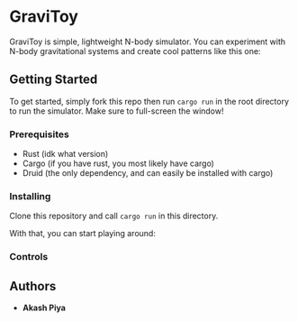 # GraviToy

GraviToy is simple, lightweight N-body simulator. You can experiment with N-body gravitational systems and create cool patterns like this one:

## Getting Started

To get started, simply fork this repo then run `cargo run` in the root directory to run the simulator. Make sure to full-screen the window!

### Prerequisites

- Rust (idk what version)
- Cargo (if you have rust, you most likely have cargo)
- Druid (the only dependency, and can easily be installed with cargo)

### Installing

Clone this repository and call `cargo run` in this directory.

With that, you can start playing around:

### Controls


## Authors

  - **Akash Piya**
